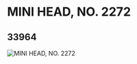 # MINI HEAD, NO. 2272
## 33964
![MINI HEAD, NO. 2272](https://lc-www-live-s.legocdn.com/media/bricks/5/2/6192470.jpg)